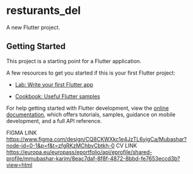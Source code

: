 # resturants_del

A new Flutter project.

## Getting Started

This project is a starting point for a Flutter application.

A few resources to get you started if this is your first Flutter project:

- [Lab: Write your first Flutter app](https://docs.flutter.dev/get-started/codelab)

- [Cookbook: Useful Flutter samples](https://docs.flutter.dev/cookbook)

For help getting started with Flutter development, view the
[online documentation](https://docs.flutter.dev/), which offers tutorials,
samples, guidance on mobile development, and a full API reference.

FIGMA LINK
https://www.figma.com/design/CQ8CKWXkc1e4JzTL6yigCa/Mubashar?node-id=0-1&p=f&t=zfgRKzMChbvCbtkh-0
CV LINK
https://europa.eu/europass/eportfolio/api/eprofile/shared-profile/mmubashar-karim/8eac7daf-8f8f-4872-8bbd-fe7653eccd3b?view=html
